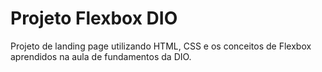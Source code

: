 # Projeto Flexbox DIO

Projeto de landing page utilizando HTML, CSS e os conceitos de Flexbox aprendidos na aula de fundamentos da DIO.
